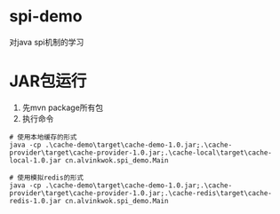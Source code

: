 # spi-demo
对java spi机制的学习

# JAR包运行
1. 先mvn package所有包
2. 执行命令
```shell
# 使用本地缓存的形式
java -cp .\cache-demo\target\cache-demo-1.0.jar;.\cache-provider\target\cache-provider-1.0.jar;.\cache-local\target\cache-local-1.0.jar cn.alvinkwok.spi_demo.Main

# 使用模拟redis的形式
java -cp .\cache-demo\target\cache-demo-1.0.jar;.\cache-provider\target\cache-provider-1.0.jar;.\cache-redis\target\cache-redis-1.0.jar cn.alvinkwok.spi_demo.Main
```
